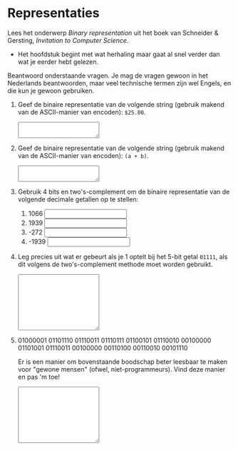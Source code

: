 # Representaties

Lees het onderwerp *Binary representation* uit het boek van Schneider & Gersting, *Invitation to Computer Science*.

- Het hoofdstuk begint met wat herhaling maar gaat al snel verder dan wat je eerder hebt gelezen.

Beantwoord onderstaande vragen. Je mag de vragen gewoon in het Nederlands beantwoorden, maar veel technische termen zijn wel Engels, en die kun je gewoon gebruiken.


1.  Geef de binaire representatie van de volgende string (gebruik makend van de ASCII-manier van encoden): `$25.00`.

    <textarea name="form[q1]" rows="2" required></textarea>

1.  Geef de binaire representatie van de volgende string (gebruik makend van de ASCII-manier van encoden): `(a + b)`.

    <textarea name="form[q2]" rows="2" required></textarea>

1.  Gebruik 4 bits en two's-complement om de binaire representatie van de volgende decimale getallen op te stellen:

    1. 1066 <input name="form[q3a]" type="text" required>
    1. 1939 <input name="form[q3b]" type="text" required>
    1. -272 <input name="form[q3c]" type="text" required>
    1. -1939 <input name="form[q3c]" type="text" required>

1.  Leg precies uit wat er gebeurt als je 1 optelt bij het 5-bit getal `01111`, als dit volgens de two's-complement methode moet worden gebruikt.

    <textarea name="form[q4]" rows="8" required></textarea>

1.  01000001 01101110 01110011 01110111 01100101 01110010 00100000 01101001 01110011 00100000 00110100 00110010 00101110

    Er is een manier om bovenstaande boodschap beter leesbaar te maken voor "gewone mensen" (ofwel, niet-programmeurs). Vind deze manier en pas 'm toe!

    <textarea name="form[q5]" rows="8" required></textarea>
